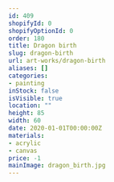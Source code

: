 ```yaml
---
id: 409
shopifyId: 0
shopifyOptionId: 0
order: 180
title: Dragon birth
slug: dragon-birth
url: art-works/dragon-birth
aliases: []
categories:
- painting
inStock: false
isVisible: true
location: ""
height: 85
width: 60
date: 2020-01-01T00:00:00Z
materials:
- acrylic
- canvas
price: -1
mainImage: dragon_birth.jpg
---
```

